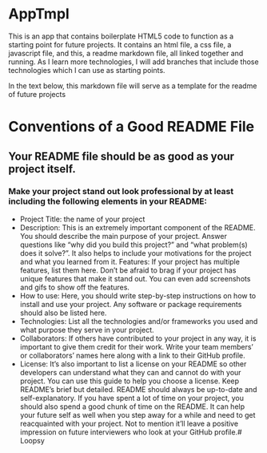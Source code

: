 # AppTmpl

This is an app that contains boilerplate HTML5 code to function as a starting point for future projects. It contains an html file, a css file, a javascript file, and this, a readme markdown file, all linked together and running.  As I learn more technologies, I will add branches that include those technologies which I can use as starting points.

In the text below, this markdown file will serve as a template for the readme of future projects

# Conventions of a Good README File
## Your README file should be as good as your project itself.

### Make your project stand out look professional by at least including the following elements in your README:

* Project Title: the name of your project
* Description: This is an extremely important component of the README. You should describe the main purpose of your project. Answer questions like “why did you build this project?” and “what problem(s) does it solve?”. It also helps to include your motivations for the project and what you learned from it.
Features: If your project has multiple features, list them here. Don’t be afraid to brag if your project has unique features that make it stand out. You can even add screenshots and gifs to show off the features.
* How to use: Here, you should write step-by-step instructions on how to install and use your project. Any software or package requirements should also be listed here.
* Technologies: List all the technologies and/or frameworks you used and what purpose they serve in your project.
* Collaborators: If others have contributed to your project in any way, it is important to give them credit for their work. Write your team members’ or collaborators’ names here along with a link to their GitHub profile.
* License: It’s also important to list a license on your README so other developers can understand what they can and cannot do with your project. You can use this guide to help you choose a license.
Keep README’s brief but detailed. README should always be up-to-date and self-explanatory. If you have spent a lot of time on your project, you should also spend a good chunk of time on the README. It can help your future self as well when you step away for a while and need to get reacquainted with your project. Not to mention it’ll leave a positive impression on future interviewers who look at your GitHub profile.# Loopsy
